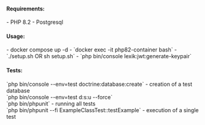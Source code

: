 <h4><b>Requirements:</b></h4>
- PHP 8.2
- Postgresql

<h4><b>Usage:</b></h4>
- docker compose up -d
- `docker exec -it php82-container bash`
- `./setup.sh OR sh setup.sh` 
- `php bin/console lexik:jwt:generate-keypair`


<h4><b>Tests:</b></h4>
`php bin/console --env=test doctrine:database:create` - creation of a test database <br/>
`php bin/console --env=test d:s:u --force` <br/>
`php bin/phpunit` - running all tests <br/>
`php bin/phpunit --fi ExampleClassTest::testExample` - execution of a single test <br/>
